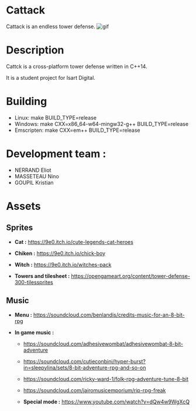 # Cattack
Cattack is an endless tower defense.
![gif](./assets/demo.gif)

# Description

Cattck is a cross-platform tower defense written in C++14.

It is a student project for Isart Digital.

# Building

- Linux: make BUILD_TYPE=release
- Windows: make CXX=x86_64-w64-mingw32-g++ BUILD_TYPE=release
- Emscripten: make CXX=em++ BUILD_TYPE=release

# Development team :
- NERRAND Eliot
- MASSETEAU Nino
- GOUPIL Kristian

# Assets
## Sprites

- **Cat :** https://9e0.itch.io/cute-legends-cat-heroes

- **Chiken :** https://9e0.itch.io/chick-boy

- **Witch :** https://9e0.itch.io/witches-pack

- **Towers and tilesheet :** https://opengameart.org/content/tower-defense-300-tilessprites

## Music

- **Menu :** https://soundcloud.com/benlandis/credits-music-for-an-8-bit-rpg

- **In game music :**

    - https://soundcloud.com/adhesivewombat/adhesivewombat-8-bit-adventure

    - https://soundcloud.com/cutieconbini/hyper-burst?in=sleepylina/sets/8-bit-adventure-rpg-and-so-on

    - https://soundcloud.com/ricky-ward-1/folk-rpg-adventure-tune-8-bit

    - https://soundcloud.com/jairomusicemporium/rip-rpg-freak

    - **Special mode :** https://www.youtube.com/watch?v=dQw4w9WgXcQ